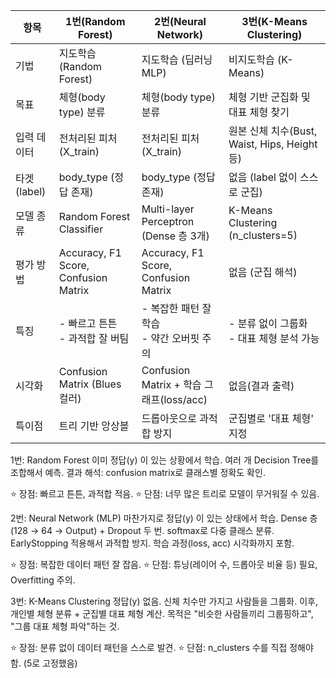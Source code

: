 | 항목         | 1번(Random Forest)                   | 2번(Neural Network)                | 3번(K-Means Clustering)            |
|--------------|---------------------------------------|-------------------------------------|------------------------------------|
| 기법         | 지도학습 (Random Forest)              | 지도학습 (딥러닝 MLP)              | 비지도학습 (K-Means)               |
| 목표         | 체형(body type) 분류                  | 체형(body type) 분류                | 체형 기반 군집화 및 대표 체형 찾기 |
| 입력 데이터  | 전처리된 피처(X_train)                 | 전처리된 피처(X_train)             | 원본 신체 치수(Bust, Waist, Hips, Height 등) |
| 타겟(label)  | body_type (정답 존재)                 | body_type (정답 존재)               | 없음 (label 없이 스스로 군집)      |
| 모델 종류    | Random Forest Classifier              | Multi-layer Perceptron (Dense 층 3개) | K-Means Clustering (n_clusters=5) |
| 평가 방법    | Accuracy, F1 Score, Confusion Matrix  | Accuracy, F1 Score, Confusion Matrix | 없음 (군집 해석)                  |
| 특징         | - 빠르고 튼튼<br>- 과적합 잘 버팀     | - 복잡한 패턴 잘 학습<br>- 약간 오버핏 주의 | - 분류 없이 그룹화<br>- 대표 체형 분석 가능 |
| 시각화       | Confusion Matrix (Blues 컬러)         | Confusion Matrix + 학습 그래프(loss/acc) | 없음(결과 출력)                  |
| 특이점       | 트리 기반 앙상블                      | 드롭아웃으로 과적합 방지             | 군집별로 '대표 체형' 지정           |


1번: Random Forest
이미 정답(y) 이 있는 상황에서 학습.
여러 개 Decision Tree를 조합해서 예측.
결과 해석: confusion matrix로 클래스별 정확도 확인.

⭐️ 장점: 빠르고 튼튼, 과적합 적음.
⭐️ 단점: 너무 많은 트리로 모델이 무거워질 수 있음.

2번: Neural Network (MLP)
마찬가지로 정답(y) 이 있는 상태에서 학습.
Dense 층(128 → 64 → Output) + Dropout 두 번.
softmax로 다중 클래스 분류.
EarlyStopping 적용해서 과적합 방지.
학습 과정(loss, acc) 시각화까지 포함.

⭐️ 장점: 복잡한 데이터 패턴 잘 잡음.
⭐️ 단점: 튜닝(레이어 수, 드롭아웃 비율 등) 필요, Overfitting 주의.

3번: K-Means Clustering
정답(y) 없음.
신체 치수만 가지고 사람들을 그룹화.
이후, 개인별 체형 분류 + 군집별 대표 체형 계산.
목적은 "비슷한 사람들끼리 그룹핑하고", "그룹 대표 체형 파악"하는 것.

⭐️ 장점: 분류 없이 데이터 패턴을 스스로 발견.
⭐️ 단점: n_clusters 수를 직접 정해야 함. (5로 고정했음)
